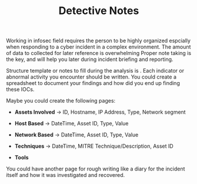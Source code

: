 ﻿---
layout: post
title: Detective Notes 

---

Working in infosec field requires the person to be highly organized espcially when responding to a cyber incident in a complex environment. The amount of data to collected for later reference is overwhelming Proper note taking is the key, and will help you later during incident briefing and reporting. 


<!-- more -->

Structure template or notes to fill during the analysis is . Each indicator or abnormal activity you encounter should be written. You could create a spreadsheet to document your findings and how did you end up finding these IOCs.  

Maybe you could create the following pages:

* **Assets Involved** → ID, Hostname, IP Address, Type, Network segment 

* **Host Based** → DateTime, Asset ID, Type, Value 

* **Network Based** → DateTime, Asset ID, Type, Value 

* **Techniques** → DateTime, MITRE Technique/Description, Asset ID

* **Tools** 

You could have another page for rough writing like a diary for the incident itself and how it was investigated and recovered. 

<br>
<br>


